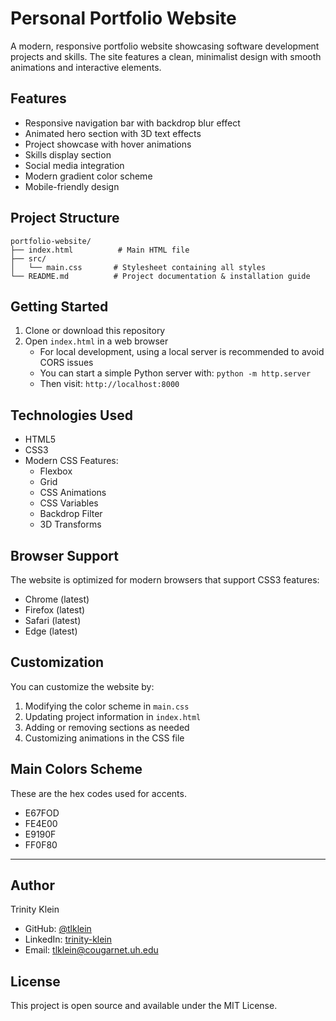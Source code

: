 
# Personal Portfolio Website

A modern, responsive portfolio website showcasing software development projects and skills. The site features a clean, minimalist design with smooth animations and interactive elements.

## Features

- Responsive navigation bar with backdrop blur effect
- Animated hero section with 3D text effects
- Project showcase with hover animations
- Skills display section
- Social media integration
- Modern gradient color scheme
- Mobile-friendly design

## Project Structure

```
portfolio-website/
├── index.html          # Main HTML file
├── src/
│   └── main.css       # Stylesheet containing all styles
└── README.md          # Project documentation & installation guide
```

## Getting Started

1. Clone or download this repository
2. Open `index.html` in a web browser
   - For local development, using a local server is recommended to avoid CORS issues
   - You can start a simple Python server with: `python -m http.server`
   - Then visit: `http://localhost:8000`

## Technologies Used

- HTML5
- CSS3
- Modern CSS Features:
  - Flexbox
  - Grid
  - CSS Animations
  - CSS Variables
  - Backdrop Filter
  - 3D Transforms

## Browser Support

The website is optimized for modern browsers that support CSS3 features:
- Chrome (latest)
- Firefox (latest)
- Safari (latest)
- Edge (latest)

## Customization

You can customize the website by:
1. Modifying the color scheme in `main.css`
2. Updating project information in `index.html`
3. Adding or removing sections as needed
4. Customizing animations in the CSS file


## Main Colors Scheme
These are the hex codes used for accents. 
- E67FOD
- FE4E00
- E9190F
- FF0F80


---


## Author

Trinity Klein
- GitHub: [@tlklein](https://github.com/tlklein)
- LinkedIn: [trinity-klein](https://linkedin.com/in/trinity-klein)
- Email: tlklein@cougarnet.uh.edu



## License

This project is open source and available under the MIT License.